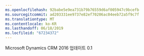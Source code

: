 ```yaml
---
ms.openlocfilehash: 92babe5e9ea731b79b76559d6af005947c9bcefb
ms.sourcegitcommit: ad203331ee9737e82ef70206ac04eeb72a5f9c7f
ms.translationtype: MT
ms.contentlocale: ko-KR
ms.lasthandoff: 06/18/2019
ms.locfileid: "67234372"
---
```

Microsoft Dynamics CRM 2016 업데이트 0.1